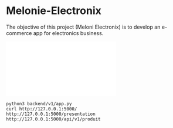 # Melonie-Electronix
The objective of this project (Meloni Electronix) is to develop an e-commerce app for electronics business.

![CONTRIBUTING.md](/CONTRIBUTING.md)


```
python3 backend/v1/app.py
curl http://127.0.0.1:5000/
http://127.0.0.1:5000/presentation
http://127.0.0.1:5000/api/v1/produit
```